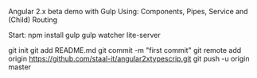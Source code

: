 Angular 2.x beta demo with Gulp
Using: Components, Pipes, Service and (Child) Routing

Start:
npm install
gulp
gulp watcher
lite-server


git init
git add README.md
git commit -m "first commit"
git remote add origin https://github.com/staal-it/angular2xtypescrip.git
git push -u origin master